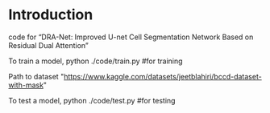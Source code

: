 # Introduction
code for “DRA-Net: Improved U-net Cell Segmentation Network Based on Residual Dual Attention”



To train a model,
python ./code/train.py  #for training

Path to dataset "https://www.kaggle.com/datasets/jeetblahiri/bccd-dataset-with-mask"

To test a model,
python ./code/test.py  #for testing



